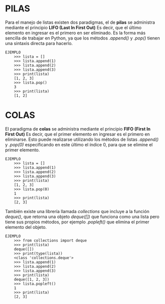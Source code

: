 # PILAS

Para el manejo de listas existen dos paradigmas, el de **pilas** se administra mediante el principio **LIFO (Last In First Out)** Es decir, que el último elemento en ingresar es el primero en ser eliminado. Es la forma más sencilla de trabajar en Python, ya que los métodos *.append()* y *.pop()* tienen una sintaxis directa para hacerlo.

    EJEMPLO    
        >>> lista = []
        >>> lista.append(1)
        >>> lista.append(2)
        >>> lista.append(3)
        >>> print(lista)
        [1, 2, 3]
        >>> lista.pop()
        3
        >>> print(lista)
        [1, 2]

# COLAS

El paradigma de **colas** se administra mediante el principio **FIFO (First In First Out)** Es decir, que el primer elemento en ingresar es el primero en eliminarse. Esto puede realizarse utilizando los métodos de listas *.append()* y *.pop(0)* especificando en este último el índice 0, para que se elimine el primer elemento. 

    EJEMPLO    
        >>> lista = []
        >>> lista.append(1)
        >>> lista.append(2)
        >>> lista.append(3)
        >>> print(lista)
        [1, 2, 3]
        >>> lista.pop(0)
        1
        >>> print(lista)
        [2, 3]

También existe una librería llamada *collections* que incluye a la función *deque()*, que retorna una objeto *deque([])* que funciona como una lista pero tiene sus propios métodos, por ejemplo *.popleft()* que elimina el primer elemento del objeto.

    EJEMPLO    
        >>> from collections import deque
        >>> print(lista)
        deque([])
        >>> print(type(lista))
        <class 'collections.deque'>
        >>> lista.append(1)
        >>> lista.append(2)
        >>> lista.append(3)
        >>> print(lista)
        deque([1, 2, 3]) 
        >>> lista.popleft()
        1
        >>> print(lista)
        [2, 3]